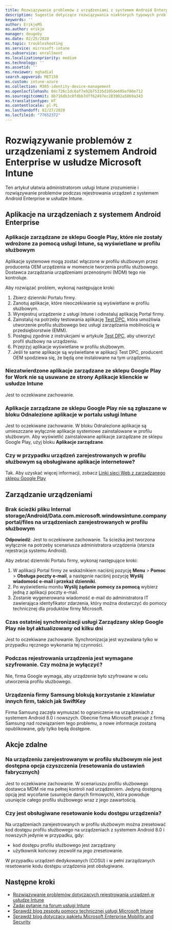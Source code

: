 ```yaml
---
title: Rozwiązywanie problemów z urządzeniami z systemem Android Enterprise w usłudze Microsoft Intune
description: Sugestie dotyczące rozwiązywania niektórych typowych problemów występujących podczas rejestrowania urządzeń z systemem Android w usłudze Intune.
keywords: ''
author: ErikjeMS
ms.author: erikje
manager: dougeby
ms.date: 02/25/2020
ms.topic: troubleshooting
ms.service: microsoft-intune
ms.subservice: enrollment
ms.localizationpriority: medium
ms.technology: ''
ms.assetid: ''
ms.reviewer: mghadial
search.appverid: MET150
ms.custom: intune-azure
ms.collection: M365-identity-device-management
ms.openlocfilehash: 04c726c1dc6af7e92b75335d105de605ef00e712
ms.sourcegitcommit: 8b716db3c0fdbb7dff62497ec283902a5069a343
ms.translationtype: HT
ms.contentlocale: pl-PL
ms.lasthandoff: 02/27/2020
ms.locfileid: "77652372"
---
```

# <a name="troubleshoot-android-enterprise-device-problems-in-microsoft-intune"></a>Rozwiązywanie problemów z urządzeniami z systemem Android Enterprise w usłudze Microsoft Intune

Ten artykuł ułatwia administratorom usługi Intune zrozumienie i rozwiązywanie problemów podczas rejestrowania urządzeń z systemem Android Enterprise w usłudze Intune.

## <a name="apps-on-android-enterprise-devices"></a>Aplikacje na urządzeniach z systemem Android Enterprise

### <a name="managed-google-play-apps-that-arent-deployed-through-intune-are-displayed-in-the-work-profile"></a>Aplikacje zarządzane ze sklepu Google Play, które nie zostały wdrożone za pomocą usługi Intune, są wyświetlane w profilu służbowym
Aplikacje systemowe mogą zostać włączone w profilu służbowym przez producenta OEM urządzenia w momencie tworzenia profilu służbowego. Dostawca zarządzania urządzeniami przenośnymi (MDM) tego nie kontroluje.

Aby rozwiązać problem, wykonaj następujące kroki:

  1. Zbierz dzienniki Portalu firmy.
  2. Zanotuj aplikacje, które nieoczekiwanie są wyświetlane w profilu służbowym.
  3. Wyrejestruj urządzenie z usługi Intune i odinstaluj aplikację Portal firmy.
  4. Zainstaluj na potrzeby testowania aplikację [Test DPC](https://play.google.com/store/apps/details?id=com.afwsamples.testdpc), która umożliwia utworzenie profilu służbowego bez usługi zarządzania mobilnością w przedsiębiorstwie (EMM).
  5. Postępuj zgodnie z instrukcjami w artykule [Test DPC](https://play.google.com/store/apps/details?id=com.afwsamples.testdpc), aby utworzyć profil służbowy na urządzeniu.
  6. Przejrzyj aplikacje wyświetlane w profilu służbowym. 
  7. Jeśli te same aplikacje są wyświetlane w aplikacji Test DPC, producent OEM spodziewa się, że będą one instalowane na tym urządzeniu.

### <a name="unapproved-managed-google-play-for-work-store-apps-arent-being-removed-from-the-client-apps-page-in-intune"></a>Niezatwierdzone aplikacje zarządzane ze sklepu Google Play for Work nie są usuwane ze strony Aplikacje klienckie w usłudze Intune
Jest to oczekiwane zachowanie.

### <a name="managed-google-play-apps-arent-being-reported-under-the-discovered-apps-blade-in-the-intune-portal"></a>Aplikacje zarządzane ze sklepu Google Play nie są zgłaszane w bloku Odnalezione aplikacje w portalu usługi Intune
Jest to oczekiwane zachowanie. W bloku Odnalezione aplikacje są umieszczane wyłącznie aplikacje systemowe zainstalowane w profilu służbowym. Aby wyświetlić zainstalowane aplikacje zarządzane ze sklepu Google Play, użyj bloku **Aplikacje zarządzane**.

### <a name="are-web-applications-supported-for-work-profile-enrolled-devices"></a>Czy w przypadku urządzeń zarejestrowanych w profilu służbowym są obsługiwane aplikacje internetowe?
Tak. Aby uzyskać więcej informacji, zobacz [Linki sieci Web z zarządzanego sklepu Google Play](../apps/apps-add-android-for-work.md#managed-google-play-web-links)

## <a name="device-management"></a>Zarządzanie urządzeniami

### <a name="file-path-internal-storageandroiddatacommicrosoftwindowsintunecompanyportalfiles-missing-on-work-profile-enrolled-devices"></a>Brak ścieżki pliku Internal storage/Android/Data.com.microsoft.windowsintune.companyportal/files na urządzeniach zarejestrowanych w profilu służbowym

  **Odpowiedź**: Jest to oczekiwane zachowanie. Ta ścieżka jest tworzona wyłącznie na potrzeby scenariusza administratora urządzenia (starsza rejestracja systemu Android).

  Aby zebrać dzienniki Portalu firmy, wykonaj następujące kroki:

  1. W aplikacji Portal firmy ze wskaźnikiem naciśnij pozycję **Menu** > **Pomoc** > **Obsługa poczty e-mail**, a następnie naciśnij pozycję **Wyślij wiadomość e-mail i przekaż dzienniki**. 
  2. Po wyświetleniu monitu **Wyślij żądanie pomocy za pomocą** wybierz jedną z aplikacji poczty e-mail.
  3. Zostanie wygenerowana wiadomość e-mail do administratora IT zawierająca identyfikator zdarzenia, który można dostarczyć do pomocy technicznej dla produktów firmy Microsoft.

### <a name="managed-google-play-last-sync-time--hasnt-been-updated-in-days"></a>Czas ostatniej synchronizacji usługi Zarządzany sklep Google Play nie był aktualizowany od kilku dni
Jest to oczekiwane zachowanie. Synchronizacja jest wyzwalana tylko w przypadku ręcznego wykonania tej czynności.

### <a name="encryption-is-required-when-a-device-is-enrolled-can-it-be-turned-off"></a>Podczas rejestrowania urządzenia jest wymagane szyfrowanie. Czy można je wyłączyć?
Nie, firma Google wymaga, aby urządzenie było szyfrowane w celu utworzenia profilu służbowego. 

### <a name="samsung-devices-are-blocking-the-use-of-third-party-keyboards-like-swiftkey"></a>Urządzenia firmy Samsung blokują korzystanie z klawiatur innych firm, takich jak SwiftKey
Firma Samsung zaczęła wymuszać to ograniczenie na urządzeniach z systemem Android 8.0 i nowszych. Obecnie firma Microsoft pracuje z firmą Samsung nad rozwiązaniem tego problemu, a nowe informacje zostaną opublikowane, gdy tylko będą dostępne.

## <a name="remote-actions"></a>Akcje zdalne

### <a name="wipe-factory-reset-option-isnt-available-for-work-profile-enrolled-device"></a>Na urządzeniu zarejestrowanym w profilu służbowym nie jest dostępna opcja czyszczenia (resetowania do ustawień fabrycznych)
Jest to oczekiwane zachowanie. W scenariuszu profilu służbowego dostawca MDM nie ma pełnej kontroli nad urządzeniem. Jedyną dostępną opcją jest wycofanie (usunięcie danych firmowych), która powoduje usunięcie całego profilu służbowego wraz z jego zawartością.

### <a name="is-device-passcode-reset-supported"></a>Czy jest obsługiwane resetowanie kodu dostępu urządzenia?
Na urządzeniach zarejestrowanych w profilu służbowym można zresetować kod dostępu profilu służbowego na urządzeniach z systemem Android 8.0 i nowszych jedynie w przypadku, gdy:
- kod dostępu profilu służbowego jest zarządzany
- użytkownik końcowy zezwolił na jego zresetowanie.

W przypadku urządzeń dedykowanych (COSU) i w pełni zarządzanych resetowanie kodu dostępu urządzenia jest obsługiwane.


## <a name="next-steps"></a>Następne kroki

- [Rozwiązywanie problemów dotyczących rejestrowania urządzeń w usłudze Intune](../troubleshoot-device-enrollment-in-intune.md)
- [Zadaj pytanie na forum usługi Intune](https://social.technet.microsoft.com/Forums/%7Blang-locale%7D/home?category=microsoftintune&filter=alltypes&sort=lastpostdesc)
- [Sprawdź blog zespołu pomocy technicznej usługi Microsoft Intune](https://techcommunity.microsoft.com/t5/Intune-Customer-Success/bg-p/IntuneCustomerSuccess)
- [Sprawdź blog dotyczący pakietu Microsoft Enterprise Mobility and Security](https://techcommunity.microsoft.com/t5/Azure-Active-Directory-Identity/Announcing-the-public-preview-of-Azure-AD-group-based-license/ba-p/245210)